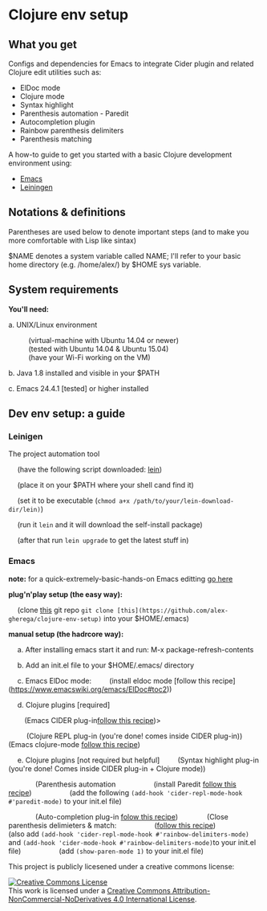 # Clojure env setup

## What you get

Configs and dependencies for Emacs to integrate Cider plugin and related Clojure edit utilities such as:

* ElDoc mode
* Clojure mode
* Syntax highlight
* Parenthesis automation - Paredit
* Autocompletion plugin
* Rainbow parenthesis delimiters
* Parenthesis matching

A how-to guide to get you started with a basic Clojure development environment using:
* [Emacs](https://www.gnu.org/software/emacs/)
* [Leiningen](https://leiningen.org/)

## Notations & definitions

Parentheses are used below to denote important steps (and to make you more comfortable with Lisp like sintax)

$NAME denotes a system variable called NAME; I'll refer to your basic home directory (e.g. /home/alex/) by $HOME sys variable.

## System requirements

__You'll need:__

a. UNIX/Linux environment
<dl>
	<dd>(virtual-machine with Ubuntu 14.04 or newer)</dd>
	<dd>(tested with Ubuntu 14.04 & Ubuntu 15.04)</dd>
	<dd>(have your Wi-Fi working on the VM)</dd>
</dl>

b. Java 1.8 installed and visible in your $PATH

c. Emacs 24.4.1 [tested] or higher installed

## Dev env setup: a guide

### Leinigen

The project automation tool

&emsp; (have the following script downloaded: [lein](https://raw.githubusercontent.com/technomancy/leiningen/stable/bin/lein))

&emsp; (place it on your $PATH where your shell cand find it)

&emsp;  (set it to be executable (`chmod a+x /path/to/your/lein-download-dir/lein)`)

&emsp;  (run it `lein` and it will download the self-install package)

&emsp; (after that run `lein upgrade` to get the latest stuff in)

### Emacs

__note:__ for a quick-extremely-basic-hands-on Emacs editting [go here](http://ocean.stanford.edu/research/quick_emacs.html)




__plug'n'play setup (the easy way):__

&emsp; (clone [this](https://github.com/alex-gherega/clojure-env-setup) git repo `git clone [this](https://github.com/alex-gherega/clojure-env-setup)` into your $HOME/.emacs)



__manual setup (the hadrcore way):__

&emsp; a. After installing emacs start it and run: M-x package-refresh-contents

&emsp; b. Add an init.el file to your $HOME/.emacs/ directory

&emsp; c. Emacs ElDoc mode:
&emsp;&emsp; (install eldoc mode [follow this recipe] (https://www.emacswiki.org/emacs/ElDoc#toc2))</p>

&emsp; d. Clojure plugins [required]
  
&emsp;&emsp; (Emacs CIDER plug-in[follow this recipe](https://github.com/clojure-emacs/cider/blob/master/README.md))>

&emsp; &emsp; (Clojure REPL plug-in (you're done! comes inside CIDER plug-in))
&emsp; &emsp; (Emacs clojure-mode [follow this recipe](https://github.com/clojure-emacs/clojure-mode/blob/master/README.md))
  
  
&emsp; e. Clojure plugins [not required but helpful]
&emsp;&emsp; (Syntax highlight plug-in (you're done! Comes inside CIDER plug-in + Clojure mode))<p>
    
&emsp; &emsp; &emsp; (Parenthesis automation 
&emsp; &emsp; &emsp; &emsp; (install Paredit [follow this recipe]())
&emsp; &emsp; &emsp; &emsp; (add the following `(add-hook 'cider-repl-mode-hook #'paredit-mode)` to your init.el file)
		
&emsp; &emsp; &emsp; (Auto-completion plug-in [folow this recipe](http://cider.readthedocs.io/en/latest/code_completion/))
&emsp; &emsp; &emsp; (Close parenthesis delimieters & match:
&emsp; &emsp; &emsp; &emsp; ([follow this recipe](https://github.com/Fanael/rainbow-delimiters/blob/master/README.md))
&emsp; &emsp; &emsp; &emsp; (also add `(add-hook 'cider-repl-mode-hook #'rainbow-delimiters-mode)` and `(add-hook 'cider-mode-hook #'rainbow-delimiters-mode)`to your init.el file)
&emsp; &emsp; &emsp; &emsp; (add `(show-paren-mode 1)` to your init.el file)
		
    
  

This project is publicly licesened under a creative commons license:

<a rel="license" href="http://creativecommons.org/licenses/by-nc-nd/4.0/"><img alt="Creative Commons License" style="border-width:0" src="https://i.creativecommons.org/l/by-nc-nd/4.0/88x31.png" /></a><br />This work is licensed under a <a rel="license" href="http://creativecommons.org/licenses/by-nc-nd/4.0/">Creative Commons Attribution-NonCommercial-NoDerivatives 4.0 International License</a>.


